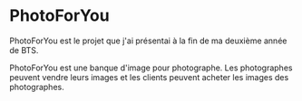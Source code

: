 # PhotoForYou

PhotoForYou est le projet que j'ai présentai à la fin de ma deuxième année de BTS.

PhotoForYou est une banque d'image pour photographe.
Les photographes peuvent vendre leurs images et les clients peuvent acheter les images des photographes.
